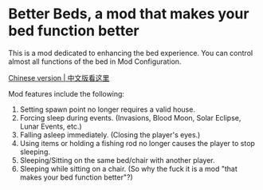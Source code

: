 ﻿# Better Beds, a mod that makes your bed function better
This is a mod dedicated to enhancing the bed experience.
You can control almost all functions of the bed in Mod Configuration.

[Chinese version | 中文版看这里](README-zhCN.md)

Mod features include the following:
1) Setting spawn point no longer requires a valid house.
2) Forcing sleep during events. (Invasions, Blood Moon,  Solar Eclipse, Lunar Events, etc.)
3) Falling asleep immediately. (Closing the player's eyes.)
4) Using items or holding a fishing rod no longer causes the player to stop sleeping.
5) Sleeping/Sitting on the same bed/chair with another player.
6) Sleeping while sitting on a chair. (So why the fuck it is a mod "that makes your bed function better"?)